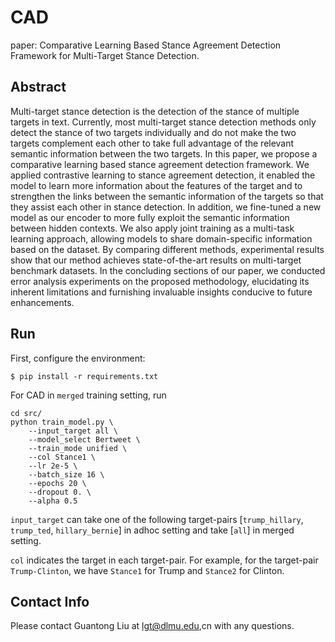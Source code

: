 # CAD

paper: Comparative Learning Based Stance Agreement Detection Framework for Multi-Target Stance Detection.

## Abstract

Multi-target stance detection is the detection of the stance of multiple targets in text. Currently, most multi-target stance detection methods only detect the stance of two targets individually and do not make the two targets complement each other to take full advantage of the relevant semantic information between the two targets. In this paper, we propose a comparative learning based stance agreement detection framework. We applied contrastive learning to stance agreement detection, it enabled the model to learn more information about the features of the target and to strengthen the links between the semantic information of the targets so that they assist each other in stance detection. In addition, we fine-tuned a new model as our encoder to more fully exploit the semantic information between hidden contexts. We also apply joint training as a multi-task learning approach, allowing models to share domain-specific information based on the dataset. By comparing different methods, experimental results show that our method achieves state-of-the-art results on multi-target benchmark datasets. In the concluding sections of our paper, we conducted error analysis experiments on the proposed methodology, elucidating its inherent limitations and furnishing invaluable insights conducive to future enhancements.

## Run

First, configure the environment:
```
$ pip install -r requirements.txt
```
For CAD in `merged` training setting, run
```
cd src/
python train_model.py \
    --input_target all \
    --model_select Bertweet \
    --train_mode unified \
    --col Stance1 \
    --lr 2e-5 \
    --batch_size 16 \
    --epochs 20 \
    --dropout 0. \
    --alpha 0.5
```
`input_target` can take one of the following target-pairs [`trump_hillary`, `trump_ted`, `hillary_bernie`] in adhoc setting and take [`all`] in merged setting.

`col` indicates the target in each target-pair. For example, for the target-pair `Trump-Clinton`, we have `Stance1` for Trump and `Stance2` for Clinton.

## Contact Info

Please contact Guantong Liu at lgt@dlmu.edu,cn with any questions.

